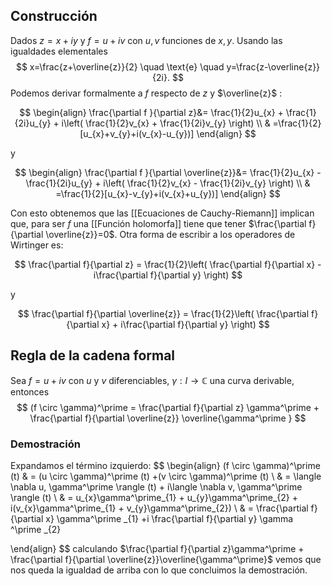 
## Construcción

Dados $z=x+iy$ y $f=u+iv$ con $u, v$ funciones de $x,y$. Usando las igualdades elementales
$$
x=\frac{z+\overline{z}}{2} \quad \text{e} \quad y=\frac{z-\overline{z}}{2i}.
$$
Podemos derivar formalmente a $f$ respecto de $z$ y $\overline{z}$ :

$$
\begin{align}
\frac{\partial f }{\partial z}&= \frac{1}{2}u_{x} + \frac{1}{2i}u_{y} + i\left( \frac{1}{2}v_{x} + \frac{1}{2i}v_{y}  \right)  \\
     & =\frac{1}{2}[u_{x}+v_{y}+i(v_{x}-u_{y})]
\end{align}
$$

y 

$$
\begin{align}
\frac{\partial f }{\partial \overline{z}}&= \frac{1}{2}u_{x} - \frac{1}{2i}u_{y} + i\left( \frac{1}{2}v_{x} - \frac{1}{2i}v_{y}  \right)  \\
     & =\frac{1}{2}[u_{x}-v_{y}+i(v_{x}+u_{y})]
\end{align}
$$

Con esto obtenemos que las [[Ecuaciones de Cauchy-Riemann]] implican que, para ser $f$ una [[Función holomorfa]] tiene que tener
$\frac{\partial f}{\partial \overline{z}}=0$.
Otra forma de escribir a los operadores de Wirtinger es:

$$
\frac{\partial f}{\partial z} = \frac{1}{2}\left( \frac{\partial f}{\partial x} - i\frac{\partial f}{\partial y}  \right)
$$

y

$$
\frac{\partial f}{\partial \overline{z}} = \frac{1}{2}\left( \frac{\partial f}{\partial x} + i\frac{\partial f}{\partial y}  \right)
$$
## Regla de la cadena formal

Sea $f=u+iv$ con $u$ y $v$ diferenciables, $\gamma :I\to \mathbb{C}$ una curva derivable, entonces
$$
(f \circ \gamma)^\prime = \frac{\partial f}{\partial z} \gamma^\prime + \frac{\partial f}{\partial \overline{z}} \overline{\gamma^\prime } 
$$
### Demostración

Expandamos el término izquierdo:
$$
\begin{align}
(f \circ \gamma)^\prime (t)  & = (u \circ \gamma)^\prime (t) +(v \circ \gamma)^\prime (t)  \\
 &  = \langle \nabla u, \gamma^\prime  \rangle (t) + i\langle \nabla v,  \gamma^\prime  \rangle (t)     \\
     & = u_{x}\gamma^\prime_{1} + u_{y}\gamma^\prime_{2} + i(v_{x}\gamma^\prime_{1} + v_{y}\gamma^\prime_{2})  \\
     & = \frac{\partial f}{\partial x} \gamma^\prime _{1} +i \frac{\partial f}{\partial y} \gamma ^\prime _{2}
     
\end{align}
$$
calculando $\frac{\partial f}{\partial z}\gamma^\prime + \frac{\partial f}{\partial \overline{z}}\overline{\gamma^\prime}$ vemos que nos queda la igualdad de arriba con lo que concluimos la demostración.

